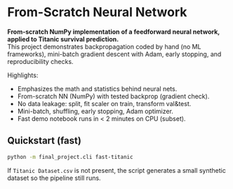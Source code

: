 # From-Scratch Neural Network

**From-scratch NumPy implementation of a feedforward neural network, applied to Titanic survival prediction.**  
This project demonstrates backpropagation coded by hand (no ML frameworks), mini-batch gradient descent with Adam, early stopping, and reproducibility checks.  

Highlights:
- Emphasizes the math and statistics behind neural nets. 
- From-scratch NN (NumPy) with tested backprop (gradient check).
- No data leakage: split, fit scaler on train, transform val&test.
- Mini-batch, shuffling, early stopping, Adam optimizer.
- Fast demo notebook runs in < 2 minutes on CPU (subset).

## Quickstart (fast)
```bash
python -m final_project.cli fast-titanic
```
If `Titanic Dataset.csv` is not present, the script generates a small synthetic dataset so the pipeline still runs.






